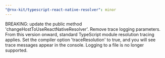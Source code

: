 ```yaml
---
"@rnx-kit/typescript-react-native-resolver": minor
---
```


BREAKING: update the public method 'changeHostToUseReactNativeResolver'. Remove
trace logging parameters. From this version onward, standard TypeScript module
resolution tracing applies. Set the compiler option 'traceResolution' to true,
and you will see trace messages appear in the console. Logging to a file is no
longer supported.
